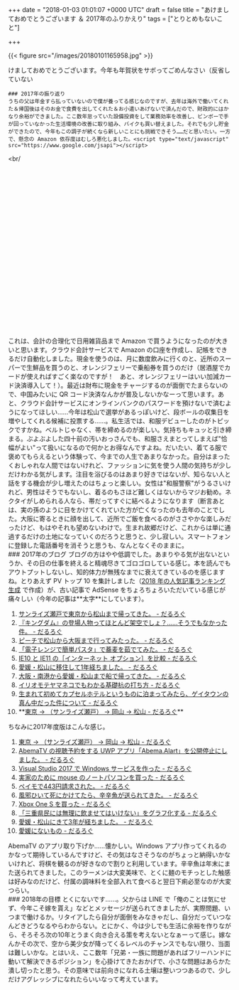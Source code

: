 
+++
date = "2018-01-03 01:01:07 +0000 UTC"
draft = false
title = "あけましておめでとうございます ＆ 2017年のふりかえり"
tags = ["とりとめもないこと"]

+++


{{< figure src="/images/20180101165958.jpg"  >}}

けましておめでとうございます。今年も年賀状をサボってごめんなさい（反省していない

<div class="section"

>
    ### 2017年の振り返り
    うちの父は年金すら払っていないので僕が養ってる感じなのですが、去年は海外で働いてくれた＆帰国後はそのお金で食費を出してくれた＆お小遣いあげないで済んだので、財政的にはかなり余裕ができました。ここ数年怠っていた設備投資をして業務効率を改善し、ビンボーで手が回っていなかった生活環境の改善に取り組み、バイクも買い替えました。それでも少し貯金ができたので、今年もこの調子が続くなら新しいことにも挑戦できそう……だと思いたい。一方で、懸念の Amazon 依存度はむしろ悪化しました。<script type="text/javascript" src="https://www.google.com/jsapi"></script>

<br/

>
<script type="text/javascript">
	google.load("visualization", "1.1", {packages:["bar"]});
	google.setOnLoadCallback(drawChart);

	function drawChart() {
		var data = google.visualization.arrayToDataTable([
			['Year', '合計金額'],
			['2006', 71180 ],
			['2007', 283066 ],
			['2008', 66638 ],
			['2009', 35289 ],
			['2010', 93949 ],
			['2010', 93949 ],
			['2011', 258747 ],
			['2012', 277831 ],
			['2013', 186103  ],
			['2014', 258747 ],
			['2015', 425122],
			['2016', 705851 ],
			['2017', 962104],
		]);

		var options = {
			chart: {
				title: 'Amazon 年間消費金額',
				subtitle: '2006-2017',
			}
		};

		var chart = new google.charts.Bar(document.getElementById('chart_div'));
		chart.draw(data, options);
	}
</script>

<br/>
<div id="chart_div" style="width: 540px; height: 360px;"></div>これは、会計の合理化で日用雑貨品まで Amazon で買うようになったのが大きいと思います。クラウド会計サービスで Amazon の口座を作成し、記帳をできるだけ自動化しました。現金を使うのは、月に数度飲みに行くのと、近所のスーパーで生鮮品を買うのと、オレンジフェリーで乗船券を買うのだけ（居酒屋でカードが使えればすごく楽なのですが！　あと、オレンジフェリーはいい加減カード決済導入して！）。最近は財布に現金をチャージするのが面倒でたまらないので、中国みたいに QR コード決済なんかが普及しないかなーって思います。あと、クラウド会計サービスにオンラインバンクのパスワードを預けないで済むようになってほしい……今年は松山で選挙があるっぽいけど、段ボールの収集日を増やしてくれる候補に投票する……。私生活では、和服デビューしたのがトピックですかね。ベルトじゃなく、帯を締めるのが楽しい。気持ちもキュッと引き締まる。ぶよぶよした四十前の汚いおっさんでも、和服さえまとってしまえば"恰幅がよい"って扱いになるので何かとお得なんですよね。だいたい、着てる服で褒めてもらえるという体験って、今までの人生であまりなかった。自分はまったくおしゃれな人間ではないけれど、ファッションに気を使う人間の気持ちが少しだけわかる気がします。注目を浴びるのはあまり好きではないが、知らない人と話をする機会が少し増えたのはちょっと楽しい。女性は"和服警察"がうるさいけれど、男性はそうでもないし、着るのもさほど難しくはないからマジお勧め。ネクタイがしめられる人なら、帯だってすぐに結べるようになります（断言あとは、実の孫のように目をかけてくれていた方が亡くなったのも去年のことでした。大阪に寄るときに顔を出して、近所でご飯を食べるのがささやかな楽しみだったけど、もはやそれも望めないわけで。生まれ故郷だけど、これからは単に通過するだけの土地になっていくのだろうと思うと、少し寂しい。スマートフォンに登録した電話番号を消そうと思うも、なんとなくそのままに。

</div>
<div class="section">
    ### 2017年のブログ
    ブログの方はやや低調でした。あまりやる気が出ないというか、その日の仕事を終えると精魂尽きてゴロゴロしている感じ。本を読んでもアウトプットしないし、知的体力が無残なまでに衰えてきているのを感じますね。とりあえず PV トップ 10 を集計しました（<a href="https://ga-ranking.azurewebsites.net/">2018 年の人気記事ランキング生成</a> で作成）が、古い記事で AdSense をちょろちょろいただいている感じが痛々しい（今年の記事は**太字**にしています）。

<ol>
<li><a href="https://blog.daruyanagi.jp/entry/2015/03/22/224107">サンライズ瀬戸で東京から松山まで帰ってきた。 - だるろぐ</a></li>
<li><a href="https://blog.daruyanagi.jp/entry/2014/07/06/000703">『キングダム』の登場人物ってほとんど架空でしょ？……そうでもなかった件。 - だるろぐ</a></li>
<li><a href="https://blog.daruyanagi.jp/entry/2015/01/04/225608">ピーチで松山から大阪まで行ってみたった。 - だるろぐ</a></li>
<li><a href="https://blog.daruyanagi.jp/entry/2015/02/22/182748">「電子レンジで簡単パスタ」で蕎麦を茹でてみた。 - だるろぐ</a></li>
<li><a href="https://blog.daruyanagi.jp/entry/2013/07/09/060303">IE10 と IE11 の［インターネット オプション］を比較 - だるろぐ</a></li>
<li><a href="https://blog.daruyanagi.jp/entry/2015/02/15/090000">愛媛・松山に移住して1年経ちました。 - だるろぐ</a></li>
<li><a href="https://blog.daruyanagi.jp/entry/2015/01/17/121022">大阪・南港から愛媛・松山まで船で帰ってきた。 - だるろぐ</a></li>
<li><a href="https://blog.daruyanagi.jp/entry/2015/10/23/070539">イリオモテヤマネコでもわかる基礎杭の打ち方 - だるろぐ</a></li>
<li><a href="https://blog.daruyanagi.jp/entry/2015/01/06/021942">生まれて初めてカプセルホテルというものに泊まってみたら、ゲイタウンの真ん中だった件について - だるろぐ</a></li>
<li>**<a href="https://blog.daruyanagi.jp/entry/2017/02/07/164124">東京 → （サンライズ瀬戸） → 岡山 → 松山 - だるろぐ</a>**</li>
</ol>ちなみに2017年度版はこんな感じ。

<ol>
<li><a href="https://blog.daruyanagi.jp/entry/2017/02/07/164124">東京 → （サンライズ瀬戸） → 岡山 → 松山 - だるろぐ</a></li>
<li><a href="https://blog.daruyanagi.jp/entry/2017/03/14/193844">AbemaTV の視聴予約をする UWP アプリ「Abema.Alart」を公開停止にしました。 - だるろぐ</a></li>
<li><a href="https://blog.daruyanagi.jp/entry/2017/03/10/214227">Visual Studio 2017 で Windows サービスを作った - だるろぐ</a></li>
<li><a href="https://blog.daruyanagi.jp/entry/2017/01/04/133344">実家のために mouse のノートパソコンを買った - だるろぐ</a></li>
<li><a href="https://blog.daruyanagi.jp/entry/2017/01/20/024832">ペイモで443円請求された。 - だるろぐ</a></li>
<li><a href="https://blog.daruyanagi.jp/entry/2017/01/13/173352">風邪ひいて死にかけてたら、辛辛魚が送られてきた。 - だるろぐ</a></li>
<li><a href="https://blog.daruyanagi.jp/entry/2017/01/31/200015">Xbox One S を買った - だるろぐ</a></li>
<li><a href="https://blog.daruyanagi.jp/entry/2017/01/03/145528">「三重県民には無理に飲ませてはいけない」をグラフ化する - だるろぐ</a></li>
<li><a href="https://blog.daruyanagi.jp/entry/2017/02/15/151024">愛媛・松山にきて3年が経ちました。 - だるろぐ</a></li>
<li><a href="https://blog.daruyanagi.jp/entry/2017/01/18/210447">愛媛にないもの - だるろぐ</a></li>
</ol>AbemaTV のアプリ取り下げか……懐かしい。Windows アプリ作ってくれるのかなって期待しているんですけど、その気はなさそうなのがちょっと納得いかないけれど、将棋を観るのが好きなので割りと利用しています。辛辛魚は年末にまた送られてきました。このラーメンは大変美味で、とくに麺のモチっとした触感は好みなのだけど、付属の調味料を全部入れて食べると翌日下痢必至なのが大変つらい。

</div>
<div class="section">
    ### 2018年の目標
    とくにないです……。父からは LINE で「俺のことは気にせず、今年こそ嫁を貰え」などとメッセージが送られてきましたが、実際問題、いつまで働けるか。リタイアしたら自分が面倒をみなきゃだし、自分だっていつなんどきどうなるやらわからない。とにかく、今は少しでも生活に余裕を作りながら、そろそろ次の10年とうまく向き合える策を考えないとなぁーって感じ。嫁なんかその次で、空から美少女が降ってくるレベルのチャンスでもない限り、当面は難しいかな。とはいえ、ここ数年「兄弟・一族に問題があればフリーハンドに動いて解決できるポジション」を心掛けてきたおかげで、小さな問題はあらかた潰し切ったと思う。その意味では前向きになれる土壌は整いつつあるので、少しだけアグレッシブになれたらいいなって考えています。

</div>

